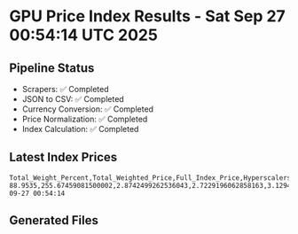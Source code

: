 # GPU Price Index Results - Sat Sep 27 00:54:14 UTC 2025

## Pipeline Status
- Scrapers: ✅ Completed
- JSON to CSV: ✅ Completed
- Currency Conversion: ✅ Completed
- Price Normalization: ✅ Completed
- Index Calculation: ✅ Completed

## Latest Index Prices
```
Total_Weight_Percent,Total_Weighted_Price,Full_Index_Price,Hyperscalers_Only_Price,Non_Hyperscalers_Only_Price,Hyperscaler_Weight,Non_Hyperscaler_Weight,Calculation_Date
88.9535,255.67459081500002,2.8742499262536043,2.7229196062858163,3.1294414664713797,55.84,33.113499999999995,2025-09-27 00:54:14
```

## Generated Files
```
```
